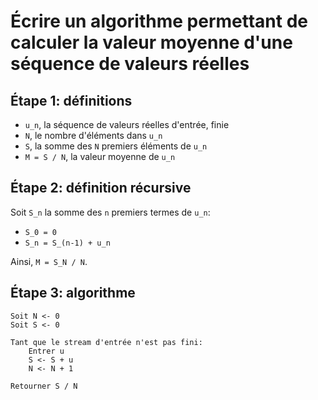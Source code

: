 # Écrire un algorithme permettant de calculer la valeur moyenne d'une séquence de valeurs réelles

## Étape 1: définitions

- `u_n`, la séquence de valeurs réelles d'entrée, finie
- `N`, le nombre d'éléments dans `u_n`
- `S`, la somme des `N` premiers éléments de `u_n`
- `M = S / N`, la valeur moyenne de `u_n`

## Étape 2: définition récursive

Soit `S_n` la somme des `n` premiers termes de `u_n`:

- `S_0 = 0`
- `S_n = S_(n-1) + u_n`

Ainsi, `M = S_N / N`.

## Étape 3: algorithme

```
Soit N <- 0
Soit S <- 0

Tant que le stream d'entrée n'est pas fini:
    Entrer u
    S <- S + u
    N <- N + 1

Retourner S / N
```
